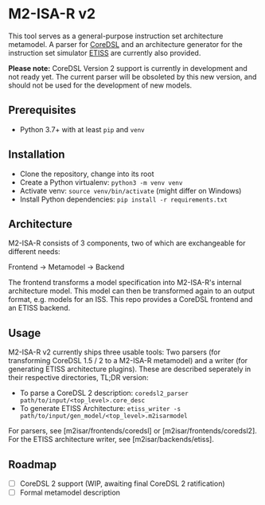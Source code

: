 # M2-ISA-R v2

This tool serves as a general-purpose instruction set architecture metamodel. A parser for [CoreDSL](https://github.com/Minres/CoreDSL/wiki/CoreDSL-2-programmer's-manual) and an architecture generator for the instruction set simulator [ETISS](https://github.com/tum-ei-eda/etiss) are currently also provided.

**Please note:** CoreDSL Version 2 support is currently in development and not ready yet. The current parser will be obsoleted by this new version, and should not be used for the development of new models.

## Prerequisites
- Python 3.7+ with at least `pip` and `venv`

## Installation
- Clone the repository, change into its root
- Create a Python virtualenv: `python3 -m venv venv`
- Activate venv: `source venv/bin/activate` (might differ on Windows)
- Install Python dependencies: `pip install -r requirements.txt`

## Architecture
M2-ISA-R consists of 3 components, two of which are exchangeable for different needs:

Frontend -> Metamodel -> Backend

The frontend transforms a model specification into M2-ISA-R's internal architecture model. This model can then be transformed again to an output format, e.g. models for an ISS. This repo provides a CoreDSL frontend and an ETISS backend.

## Usage
M2-ISA-R v2 currently ships three usable tools: Two parsers (for transforming CoreDSL 1.5 / 2 to a M2-ISA-R metamodel) and a writer (for generating ETISS architecture plugins). These are described seperately in their respective directories, TL;DR version:

- To parse a CoreDSL 2 description: `coredsl2_parser path/to/input/<top_level>.core_desc`
- To generate ETISS Architecture: `etiss_writer -s path/to/input/gen_model/<top_level>.m2isarmodel`

For parsers, see [m2isar/frontends/coredsl] or [m2isar/frontends/coredsl2]. For the ETISS architecture writer, see [m2isar/backends/etiss].

## Roadmap
- [ ] CoreDSL 2 support (WIP, awaiting final CoreDSL 2 ratification)
- [ ] Formal metamodel description
